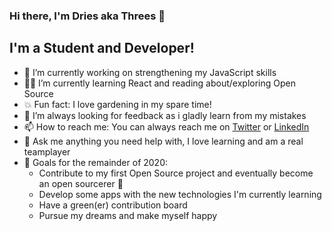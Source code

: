 ### Hi there, I'm Dries aka Threes 👋

## I'm a Student and Developer!

- :hammer: I’m currently working on strengthening my JavaScript skills
- 👨‍🎓  I’m currently learning React and reading about/exploring Open Source
- :boom: Fun fact: I love gardening in my spare time!
- 🤔 I’m always looking for feedback as i gladly learn from my mistakes
- 📫 How to reach me: You can always reach me on [Twitter](https://twitter.com/_droes_) or [LinkedIn](https://www.linkedin.com/in/dries-verelst/)
- 💬 Ask me anything you need help with, I love learning and am a real teamplayer
- :goal_net: Goals for the remainder of 2020: 
    - Contribute to my first Open Source project and eventually become an open sourcerer 🧙
    - Develop some apps with the new technologies I'm currently learning
    - Have a green(er) contribution board
    - Pursue my dreams and make myself happy
